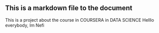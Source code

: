 ## This is a markdown file to the document
This is a project about the course in COURSERA in DATA SCIENCE
Helllo everybody, Im Nefi 
